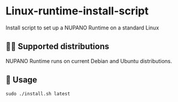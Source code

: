 # Linux-runtime-install-script
Install script to set up a NUPANO Runtime on a standard Linux

## 🧙‍♂️ Supported distributions
NUPANO Runtime runs on current Debian and Ubuntu distributions.

## 🚀 Usage
    sudo ./install.sh latest
